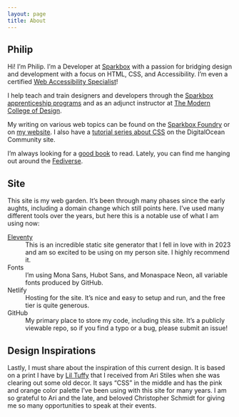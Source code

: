 ```yaml
---
layout: page
title: About
---
```


## Philip

Hi! I’m Philip. I’m a Developer at [Sparkbox](https://sparkbox.com) with a passion for bridging design and development with a focus on HTML, CSS, and Accessibility. I’m even a certified [Web Accessibility&nbsp;Specialist](https://www.accessibilityassociation.org/s/wascertificants#Certificants4)!</p>

I help teach and train designers and developers through the [Sparkbox apprenticeship programs](http://apprentices.seesparkbox.com/) and as an adjunct instructor at [The Modern College of&nbsp;Design](https://themodern.edu).

My writing on various web topics can be found on the [Sparkbox Foundry](http://seesparkbox.com/foundry/author/philip_zastrow) or on [my website](/posts). I also have a [tutorial series about CSS](https://www.digitalocean.com/community/tutorial_series/how-to-style-html-with-css) on the DigitalOcean Community site.

I’m always looking for a [good book](/books) to read. Lately, you can find me hanging out around the&nbsp;<a rel="me" href="https://mastodon.social/@zastrow">Fediverse</a>.

## Site

This site is my web garden. It’s been through many phases since the early aughts, including a domain change which still points here. I’ve used many different tools over the years, but here this is a notable use of what I am using now:

<dl>
<dt><a href="https://11ty.dev" rel="external">Eleventy</a></dt>
<dd>This is an incredible static site generator that I fell in love with in 2023 and am so excited to be using on my person site. I highly recommend it.</dd>

<dt>Fonts</dt>
<dd>I’m using Mona Sans, Hubot Sans, and Monaspace Neon, all variable fonts produced by GitHub.</dd>

<dt>Netlify</dt>
<dd>Hosting for the site. It’s nice and easy to setup and run, and the free tier is quite generous.</dd>

<dt>GitHub</dt>
<dd>My primary place to store my code, including this site. It’s a publicly viewable repo, so if you find a typo or a bug, please submit an issue!</dd>
</dl>

## Design Inspirations

Lastly, I must share about the inspiration of this current design. It is based on a print I have by [Lil Tuffy](https://www.lil-tuffy.com/) that I received from Ari Stiles when she was clearing out some old decor. It says “CSS” in the middle and has the pink and orange color palette I’ve been using with this site for many years. I am so grateful to Ari and the late, and beloved Christopher Schmidt for giving me so many opportunities to speak at their events.
